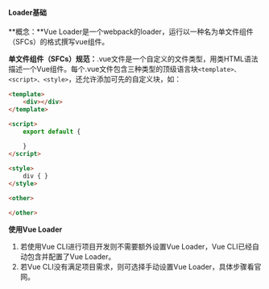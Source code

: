 #### Loader基础

**概念：**Vue Loader是一个webpack的loader，运行以一种名为单文件组件（SFCs）的格式撰写vue组件。

**单文件组件（SFCs）规范：**.vue文件是一个自定义的文件类型，用类HTML语法描述一个Vue组件。每个.vue文件包含三种类型的顶级语言块```<template>、<script>、<style>```，还允许添加可先的自定义块，如：

```html
<template>
    <div></div>
</template>

<script>
    export default {
        
    }
</script>

<style>
    div { }
</style>

<other>

</other>
```

**使用Vue Loader**

1. 若使用Vue CLI进行项目开发则不需要额外设置Vue Loader，Vue CLI已经自动包含并配置了Vue Loader。
2. 若Vue CLI没有满足项目需求，则可选择手动设置Vue Loader，具体步骤看官网。